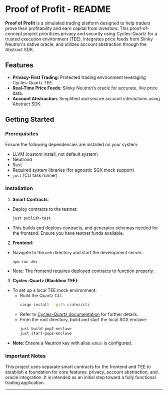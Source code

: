 # Proof of Profit - README

**Proof of Profit** is a simulated trading platform designed to help traders prove their profitability and earn capital from investors. This proof-of-concept project prioritizes privacy and security using Cycles-Quartz for a trusted execution environment (TEE), integrates price feeds from Slinky Neutron's native oracle, and utilizes account abstraction through the Abstract SDK.

## Features
- **Privacy-First Trading**: Protected trading environment leveraging Cycles-Quartz TEE.
- **Real-Time Price Feeds**: Slinky Neutron’s oracle for accurate, live price data.
- **Account Abstraction**: Simplified and secure account interactions using Abstract SDK.

## Getting Started

### Prerequisites
Ensure the following dependencies are installed on your system:
- LLVM (custom install, not default system)
- Neutrond
- Rust
- Required system libraries (for agnostic SGX mock support)
- `just` (CLI task runner)

### Installation

1. **Smart Contracts**:
  - Deploy contracts to the testnet:
    ```bash
    just publish-test
    ```
  - This builds and deploys contracts, and generates schemas needed for the frontend. Ensure you have testnet funds available.

2. **Frontend**:
  - Navigate to the `web` directory and start the development server:
    ```bash
    npm run dev
    ```
  - Note: The frontend requires deployed contracts to function properly.

3. **Cycles-Quartz (Blackbox TEE)**:
  - To set up a local TEE mock environment:
    - Build the Quartz CLI:
      ```bash
      cargo install --path crates/cli
      ```
    - Refer to [Cycles-Quartz documentation](https://github.com/informalsystems/cycles-quartz/blob/v0.1.0/docs/getting_started.md) for further details.
    - From the root directory, build and start the local SGX enclave:
      ```bash
      just build-pop2-enclave
      just start-pop2-enclave
      ```
  - **Note**: Ensure a Neutron key with alias `admin` is configured.

### Important Notes
This project uses separate smart contracts for the frontend and TEE to establish a foundation for core features: privacy, account abstraction, and oracle integration. It is intended as an initial step toward a fully functional trading application.

---

